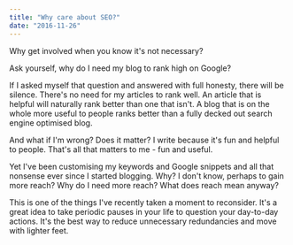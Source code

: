 ```yaml
---
title: "Why care about SEO?"
date: "2016-11-26"
---
```


Why get involved when you know it's not necessary?

Ask yourself, why do I need my blog to rank high on Google?

If I asked myself that question and answered with full honesty, there will be silence. There's no need for my articles to rank well. An article that is helpful will naturally rank better than one that isn't. A blog that is on the whole more useful to people ranks better than a fully decked out search engine optimised blog.

And what if I'm wrong? Does it matter? I write because it's fun and helpful to people. That's all that matters to me - fun and useful.

Yet I've been customising my keywords and Google snippets and all that nonsense ever since I started blogging. Why? I don't know, perhaps to gain more reach? Why do I need more reach? What does reach mean anyway?

This is one of the things I've recently taken a moment to reconsider. It's a great idea to take periodic pauses in your life to question your day-to-day actions. It's the best way to reduce unnecessary redundancies and move with lighter feet.
